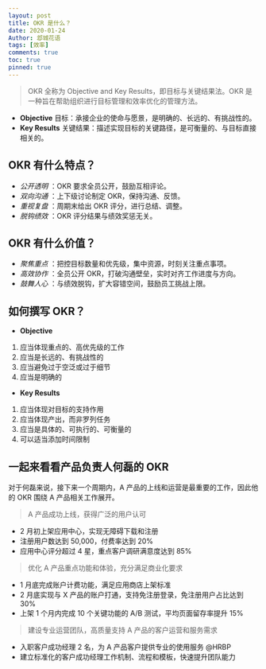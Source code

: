 ```yaml
---
layout: post
title: OKR 是什么？
date: 2020-01-24
Author: 邶城花语
tags: [效率]
comments: true
toc: true
pinned: true
---
```


> OKR 全称为 Objective and Key Results，即目标与关键结果法。OKR 是一种旨在帮助组织进行目标管理和效率优化的管理方法。

- **Objective** 目标：承接企业的使命与愿景，是明确的、长远的、有挑战性的。
- **Key Results** 关键结果：描述实现目标的关键路径，是可衡量的、与目标直接相关的。

## OKR 有什么特点？
- *公开透明* ：OKR 要求全员公开，鼓励互相评论。
- *双向沟通* ：上下级讨论制定 OKR，保持沟通、反馈。
- *重视复盘* ：周期末给出 OKR 评分，进行总结、调整。
- *脱钩绩效* ：OKR 评分结果与绩效奖惩无关。
## OKR 有什么价值？
- *聚焦重点* ：把控目标数量和优先级，集中资源，时刻关注重点事项。
- *高效协作* ：全员公开 OKR，打破沟通壁垒，实时对齐工作进度与方向。
- *鼓舞人心* ：与绩效脱钩，扩大容错空间，鼓励员工挑战上限。
## 如何撰写 OKR？
- **Objective**
1. 应当体现重点的、高优先级的工作
2. 应当是长远的、有挑战性的
3. 应当避免过于空泛或过于细节
4. 应当是明确的
- **Key Results**
1. 应当体现对目标的支持作用
2. 应当体现产出，而非罗列任务
3. 应当是具体的、可执行的、可衡量的
4. 可以适当添加时间限制

## 一起来看看产品负责人何磊的 OKR

对于何磊来说，接下来一个周期内，A 产品的上线和运营是最重要的工作，因此他的 OKR 围绕 A 产品相关工作展开。

> A 产品成功上线，获得广泛的用户认可

- 2 月初上架应用中心，实现无障碍下载和注册
- 注册用户数达到 50,000，付费率达到 20%
- 应用中心评分超过 4 星，重点客户调研满意度达到 85%

> 优化 A 产品重点功能和体验，充分满足商业化要求

- 1 月底完成账户计费功能，满足应用商店上架标准
- 2 月底实现与 X 产品的账户打通，支持免注册登录，免注册用户占比达到 30%
- 上架 1 个月内完成 10 个关键功能的 A/B 测试，平均页面留存率提升 15%

> 建设专业运营团队，高质量支持 A 产品的客户运营和服务需求

- 入职客户成功经理 2 名，为 A 产品客户提供专业的使用服务 @HRBP
- 建立标准化的客户成功经理工作机制、流程和模板，快速提升团队能力
